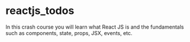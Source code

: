 # reactjs_todos
In this crash course you will learn what React JS is and the fundamentals such as components, state, props, JSX, events, etc. 
